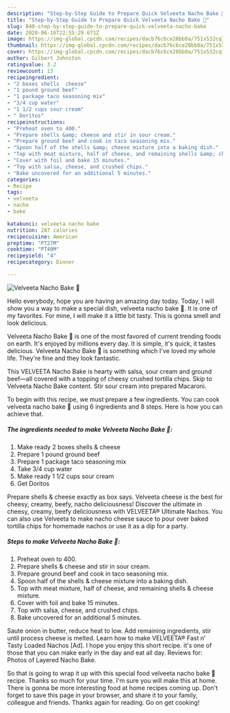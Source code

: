 ```yaml
---
description: "Step-by-Step Guide to Prepare Quick Velveeta Nacho Bake 🧀"
title: "Step-by-Step Guide to Prepare Quick Velveeta Nacho Bake 🧀"
slug: 840-step-by-step-guide-to-prepare-quick-velveeta-nacho-bake
date: 2020-06-16T22:55:29.671Z
image: https://img-global.cpcdn.com/recipes/dacb76c6ce28bb0a/751x532cq70/velveeta-nacho-bake-🧀-recipe-main-photo.jpg
thumbnail: https://img-global.cpcdn.com/recipes/dacb76c6ce28bb0a/751x532cq70/velveeta-nacho-bake-🧀-recipe-main-photo.jpg
cover: https://img-global.cpcdn.com/recipes/dacb76c6ce28bb0a/751x532cq70/velveeta-nacho-bake-🧀-recipe-main-photo.jpg
author: Gilbert Johnston
ratingvalue: 3.2
reviewcount: 13
recipeingredient:
- "2 boxes shells  cheese"
- "1 pound ground beef"
- "1 package taco seasoning mix"
- "3/4 cup water"
- "1 1/2 cups sour cream"
- " Doritos"
recipeinstructions:
- "Preheat oven to 400."
- "Prepare shells &amp; cheese and stir in sour cream."
- "Prepare ground beef and cook in taco seasoning mix."
- "Spoon half of the shells &amp; cheese mixture into a baking dish."
- "Top with meat mixture, half of cheese, and remaining shells &amp; cheese mixture."
- "Cover with foil and bake 15 minutes."
- "Top with salsa, cheese, and crushed chips."
- "Bake uncovered for an additional 5 minutes."
categories:
- Recipe
tags:
- velveeta
- nacho
- bake

katakunci: velveeta nacho bake 
nutrition: 287 calories
recipecuisine: American
preptime: "PT27M"
cooktime: "PT40M"
recipeyield: "4"
recipecategory: Dinner

---
```



![Velveeta Nacho Bake 🧀](https://img-global.cpcdn.com/recipes/dacb76c6ce28bb0a/751x532cq70/velveeta-nacho-bake-🧀-recipe-main-photo.jpg)

Hello everybody, hope you are having an amazing day today. Today, I will show you a way to make a special dish, velveeta nacho bake 🧀. It is one of my favorites. For mine, I will make it a little bit tasty. This is gonna smell and look delicious.

Velveeta Nacho Bake 🧀 is one of the most favored of current trending foods on earth. It's enjoyed by millions every day. It is simple, it's quick, it tastes delicious. Velveeta Nacho Bake 🧀 is something which I've loved my whole life. They're fine and they look fantastic.

This VELVEETA Nacho Bake is hearty with salsa, sour cream and ground beef—all covered with a topping of cheesy crushed tortilla chips. Skip to Velveeta Nacho Bake content. Stir sour cream into prepared Macaroni.


To begin with this recipe, we must prepare a few ingredients. You can cook velveeta nacho bake 🧀 using 6 ingredients and 8 steps. Here is how you can achieve that.

<!--inarticleads1-->

##### The ingredients needed to make Velveeta Nacho Bake 🧀:

1. Make ready 2 boxes shells &amp; cheese
1. Prepare 1 pound ground beef
1. Prepare 1 package taco seasoning mix
1. Take 3/4 cup water
1. Make ready 1 1/2 cups sour cream
1. Get  Doritos


Prepare shells &amp; cheese exactly as box says. Velveeta cheese is the best for cheesy, creamy, beefy, nacho deliciousness! Discover the ultimate in cheesy, creamy, beefy deliciousness with VELVEETA® Ultimate Nachos. You can also use Velveeta to make nacho cheese sauce to pour over baked tortilla chips for homemade nachos or use it as a dip for a party. 

<!--inarticleads2-->

##### Steps to make Velveeta Nacho Bake 🧀:

1. Preheat oven to 400.
1. Prepare shells &amp; cheese and stir in sour cream.
1. Prepare ground beef and cook in taco seasoning mix.
1. Spoon half of the shells &amp; cheese mixture into a baking dish.
1. Top with meat mixture, half of cheese, and remaining shells &amp; cheese mixture.
1. Cover with foil and bake 15 minutes.
1. Top with salsa, cheese, and crushed chips.
1. Bake uncovered for an additional 5 minutes.


Saute onion in butter, reduce heat to low. Add remaining ingredients, stir until process cheese is melted. Learn how to make VELVEETA® Fast n&#39; Tasty Loaded Nachos [Ad]. I hope you enjoy this short recipe. it&#39;s one of those that you can make early in the day and eat all day. Reviews for: Photos of Layered Nacho Bake. 

So that is going to wrap it up with this special food velveeta nacho bake 🧀 recipe. Thanks so much for your time. I'm sure you will make this at home. There is gonna be more interesting food at home recipes coming up. Don't forget to save this page in your browser, and share it to your family, colleague and friends. Thanks again for reading. Go on get cooking!
